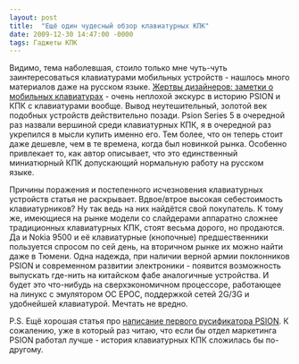 ```yaml
---
layout: post
title:  "Ещё один чудесный обзор клавиатурных КПК"
date: 2009-12-30 14:47:00 -0000
tags: Гаджеты КПК
---
```


Видимо, тема наболевшая, стоило только мне чуть-чуть заинтересоваться клавиатурами мобильных устройств - нашлось много материалов даже на русском языке. <a href="http://www.mobi.ru/Articles/3955/Zhertvy_dizainerov_zametki_o_mobilnyh_klaviaturah.htm">Жертвы дизайнеров: заметки о мобильных клавиатурах</a> - очень неплохой экскурс в историю PSION и КПК с клавиатурами вообще. Вывод неутешительный, золотой век подобных устройств действительно позади. Psion Series 5 в очередной раз назвали вершиной среди клавиатурных КПК, я в очередной раз укрепился в мысли купить именно его. Тем более, что он теперь стоит даже дешевле, чем в те времена, когда был новинкой рынка. Особенно привлекает то, как автор описывает, что это единственный миниатюрный КПК допускающий нормальную работу на русском языке.

Причины поражения и постепенного исчезновения клавиатурных устройств статья не раскрывает. Вдвое/втрое высокая себестоимость клавиатурников? Ну так ведь на них найдётся свой покупатель. К тому же, имеющиеся на рынке модели со слайдерами аппаратно сложнее традиционных клавиатурных КПК, стоят весьма дорого, но продаются. Да и Nokia 9500 и её клавиатурные (кнопочные) предшественники пользуется спросом по сей день, на вторичном рынке их можно найти даже в Тюмени. Одна надежда, при наличии верной армии поклонников PSION и современном развитии электроники - появится возможность выпускать где-нить на китайском фабе аналогичные устройства. И будет это что-нибудь на сверхэкономичном процессоре, работающее на линукс с эмулятором ОС EPOC, поддержкой сетей 2G/3G и удобнейшей клавиатурой. Мечтать не вредно.

P.S. Ещё хорошая статья про <a href="http://history.handy.ru/life/kis1.html">написание первого русификатора PSION</a>. К сожалению, уже в который раз читаю, что если бы отдел маркетинга PSION работал лучше - история клавиатурных КПК сложилась бы по-другому.